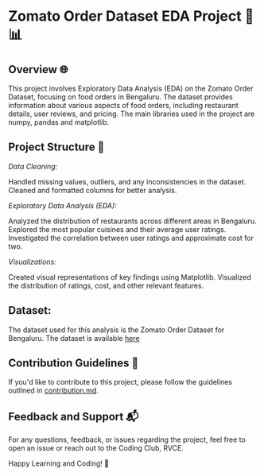 # Zomato Order Dataset EDA Project 🍔📊

## Overview 🌐

This project involves Exploratory Data Analysis (EDA) on the Zomato Order Dataset, focusing on food orders in Bengaluru. The dataset provides information about various aspects of food orders, including restaurant details, user reviews, and pricing. The main libraries used in the project are numpy, pandas and matplotlib.

## Project Structure 📁

*Data Cleaning:*

Handled missing values, outliers, and any inconsistencies in the dataset.
Cleaned and formatted columns for better analysis.

*Exploratory Data Analysis (EDA):*

Analyzed the distribution of restaurants across different areas in Bengaluru.
Explored the most popular cuisines and their average user ratings.
Investigated the correlation between user ratings and approximate cost for two.

*Visualizations:*

Created visual representations of key findings using Matplotlib.
Visualized the distribution of ratings, cost, and other relevant features.

## Dataset: 

The dataset used for this analysis is the Zomato Order Dataset for Bengaluru. The dataset is available [here](https://www.kaggle.com/datasets/himanshupoddar/zomato-bangalore-restaurants)

## Contribution Guidelines 🤝
If you'd like to contribute to this project, please follow the guidelines outlined in [contribution.md](https://github.com/codingclubrvce/AI-ML-101/blob/a190d5d38896d8e883f5ef5a158521c1f3e394d4/contribution.md).

## Feedback and Support 📬
For any questions, feedback, or issues regarding the project, feel free to open an issue or reach out to the Coding Club, RVCE.

Happy Learning and Coding! 🚀


